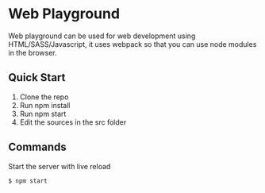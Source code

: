
# Web Playground

Web playground can be used for web development using HTML/SASS/Javascript, it uses webpack so that you can use node modules in the browser.

## Quick Start

1. Clone the repo
2. Run npm install
3. Run npm start
4. Edit the sources in the src folder

## Commands

Start the server with live reload

```
$ npm start
```

